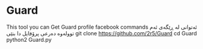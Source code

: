 # Guard
This tool you can Get Guard profile facebook
commands
ئەتوانی لە ڕێگەی ئەم توولەوە دەرعی پرۆفایل دا بنێی
git clone https://github.com/2r5/Guard
cd Guard
python2 Guard.py
